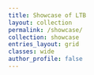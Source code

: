 ```yaml
---
title: Showcase of LTB
layout: collection
permalink: /showcase/
collection: showcase
entries_layout: grid
classes: wide
author_profile: false
---
```

